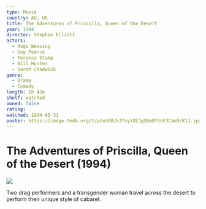 ```yaml
---
type: Movie
country: AU, US
title: The Adventures of Priscilla, Queen of the Desert
year: 1994
director: Stephan Elliott
actors:
  - Hugo Weaving
  - Guy Pearce
  - Terence Stamp
  - Bill Hunter
  - Sarah Chadwick
genre:
  - Drama
  - Comedy
length: 1h 43m
shelf: watched
owned: false
rating:
watched: 1994-05-31
poster: https://image.tmdb.org/t/p/w500/kJ7syYXEJgSBmBfSnF3Can9cK1J.jpg
---
```


# The Adventures of Priscilla, Queen of the Desert (1994)

![](https://image.tmdb.org/t/p/w500/kJ7syYXEJgSBmBfSnF3Can9cK1J.jpg)

Two drag performers and a transgender woman travel across the desert to perform their unique style of cabaret.